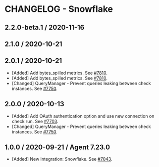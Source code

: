 # CHANGELOG - Snowflake

## 2.2.0-beta.1 / 2020-11-16


## 2.1.0 / 2020-10-21


## 2.0.1 / 2020-10-21

* [Added] Add bytes_spilled metrics. See [#7810](https://github.com/DataDog/integrations-core/pull/7810).
* [Added] Add bytes_spilled metrics. See [#7810](https://github.com/DataDog/integrations-core/pull/7810).
* [Changed] QueryManager - Prevent queries leaking between check instances. See [#7750](https://github.com/DataDog/integrations-core/pull/7750).

## 2.0.0 / 2020-10-13

* [Added] Add OAuth authentication option and use new connection on check run. See [#7703](https://github.com/DataDog/integrations-core/pull/7703).
* [Changed] QueryManager - Prevent queries leaking between check instances. See [#7750](https://github.com/DataDog/integrations-core/pull/7750).

## 1.0.0 / 2020-09-21 / Agent 7.23.0

* [Added] New Integration: Snowflake. See [#7043](https://github.com/DataDog/integrations-core/pull/7043).

